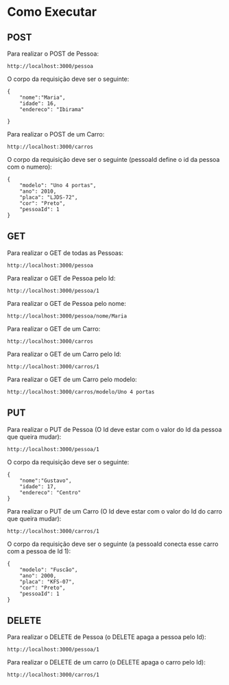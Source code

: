 # Como Executar

## POST

Para realizar o POST de Pessoa:

```
http://localhost:3000/pessoa
```
O corpo da requisição deve ser o seguinte:

```
{
	"nome":"Maria",
	"idade": 16,
	"endereco": "Ibirama"
	
}
```

Para realizar o POST de um Carro:

```
http://localhost:3000/carros
```

O corpo da requisição deve ser o seguinte (pessoaId define o id da pessoa com o numero):

```
{
	"modelo": "Uno 4 portas",
	"ano": 2010,
	"placa": "LJDS-72",
	"cor": "Preto",
	"pessoaId": 1
}
```

## GET

Para realizar o GET de todas as Pessoas:

```
http://localhost:3000/pessoa
```
Para realizar o GET de Pessoa pelo Id:

```
http://localhost:3000/pessoa/1
```

Para realizar o GET de Pessoa pelo nome:

```
http://localhost:3000/pessoa/nome/Maria
```

Para realizar o GET de um Carro:

```
http://localhost:3000/carros
```
Para realizar o GET de um Carro pelo Id:

```
http://localhost:3000/carros/1
```

Para realizar o GET de um Carro pelo modelo:

```
http://localhost:3000/carros/modelo/Uno 4 portas
```

## PUT

Para realizar o PUT de Pessoa (O Id deve estar com o valor do Id da pessoa que queira mudar):

```
http://localhost:3000/pessoa/1
```

O corpo da requisição deve ser o seguinte:

```
{
	"nome":"Gustavo",
	"idade": 17,
	"endereco": "Centro"
}
```

Para realizar o PUT de um Carro (O Id deve estar com o valor do Id do carro que queira mudar):

```
http://localhost:3000/carros/1
```

O corpo da requisição deve ser o seguinte (a pessoaId conecta esse carro com a pessoa de Id 1):

```
{
	"modelo": "Fuscão",
	"ano": 2000,
	"placa": "KFS-07",
	"cor": "Preto",
	"pessoaId": 1
}
```

## DELETE

Para realizar o DELETE de Pessoa (o DELETE apaga a pessoa pelo Id):

```
http://localhost:3000/pessoa/1
```

Para realizar o DELETE de um carro (o DELETE apaga o carro pelo Id):

```
http://localhost:3000/carros/1
```